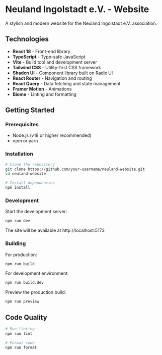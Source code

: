 # Neuland Ingolstadt e.V. - Website

A stylish and modern website for the Neuland Ingolstadt e.V. association.

## Technologies

- **React 18** - Front-end library
- **TypeScript** - Type-safe JavaScript
- **Vite** - Build tool and development server
- **Tailwind CSS** - Utility-first CSS framework
- **Shadcn UI** - Component library built on Radix UI
- **React Router** - Navigation and routing
- **React Query** - Data fetching and state management
- **Framer Motion** - Animations
- **Biome** - Linting and formatting

## Getting Started

### Prerequisites

- Node.js (v18 or higher recommended)
- npm or yarn

### Installation

```bash
# Clone the repository
git clone https://github.com/your-username/neuland-website.git
cd neuland-website

# Install dependencies
npm install
```

### Development

Start the development server:

```bash
npm run dev
```

The site will be available at http://localhost:5173

### Building

For production:

```bash
npm run build
```

For development environment:

```bash
npm run build:dev
```

Preview the production build:

```bash
npm run preview
```

## Code Quality

```bash
# Run linting
npm run lint

# Format code
npm run format
```